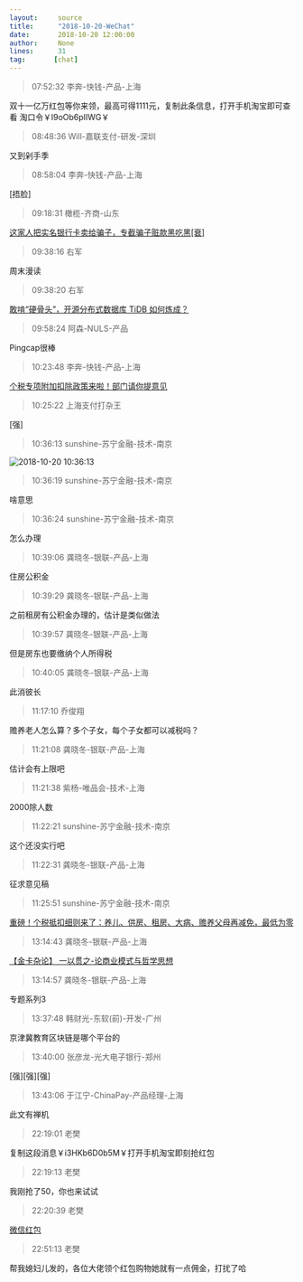 ```yaml
---
layout:     source 
title:      "2018-10-20-WeChat"
date:       2018-10-20 12:00:00
author:     None
lines:      31 
tag:       [chat]
---
```

> 07:52:32  李奔-快钱-产品-上海  
   
双十一亿万红包等你来领，最高可得1111元，复制此条信息，打开手机淘宝即可查看  淘口令￥I9oOb6pIIWG￥  
   
> 08:48:36  Will-嘉联支付-研发-深圳  
   
又到剁手季  
   
> 08:58:04  李奔-快钱-产品-上海  
   
[捂脸]  
   
> 09:18:31  橄榄-齐商-山东  
   
[这家人把实名银行卡卖给骗子，专截骗子赃款黑吃黑[衰]
](https://m.weibo.cn/status/4296955817221746?wm=3333_2001&amp;amp;amp;from=1089293010&amp;amp;amp;sourcetype=weixin&amp;amp;amp;featurecode=newtitle)  
   
> 09:38:16  右军  
   
周末漫读  
   
> 09:38:20  右军  
   
[敢啃“硬骨头”，开源分布式数据库 TiDB 如何炼成？
](http://mp.weixin.qq.com/s?__biz=MzIxMzEzMjM5NQ==&amp;amp;amp;mid=2651030345&amp;amp;amp;idx=1&amp;amp;amp;sn=f25a178d17a7efddec1ab027d6c3c445&amp;amp;amp;chksm=8c4c564dbb3bdf5bc249866b62f55b7caa927bc0cb902960bb4528ac15e51e9dced2bc328644&amp;amp;amp;mpshare=1&amp;amp;amp;scene=1&amp;amp;amp;srcid=1020ncP9rOExio69XnbA3io7#rd)  
   
> 09:58:24  阿森-NULS-产品  
   
Pingcap很棒  
   
> 10:23:48  李奔-快钱-产品-上海  
   
[个税专项附加扣除政策来啦！部门请你提意见
](https://emwap.eastmoney.com/info/detail/20181020966439797)  
   
> 10:25:22  上海支付打杂王  
   
[强]  
   
> 10:36:13  sunshine-苏宁金融-技术-南京  
   
![2018-10-20 10:36:13](http://static.cocolian.cn/img/20181020_103613.png) 
   
> 10:36:19  sunshine-苏宁金融-技术-南京  
   
啥意思  
   
> 10:36:24  sunshine-苏宁金融-技术-南京  
   
怎么办理  
   
> 10:39:06  龚晓冬-银联-产品-上海  
   
住房公积金  
   
> 10:39:29  龚晓冬-银联-产品-上海  
   
之前租房有公积金办理的，估计是类似做法  
   
> 10:39:57  龚晓冬-银联-产品-上海  
   
但是房东也要缴纳个人所得税  
   
> 10:40:05  龚晓冬-银联-产品-上海  
   
此消彼长  
   
> 11:17:10  乔俊翔  
   
赡养老人怎么算？多个子女，每个子女都可以减税吗？  
   
> 11:21:08  龚晓冬-银联-产品-上海  
   
估计会有上限吧  
   
> 11:21:38  紫杨-唯品会-技术-上海  
   
2000除人数  
   
> 11:22:21  sunshine-苏宁金融-技术-南京  
   
这个还没实行吧  
   
> 11:22:31  龚晓冬-银联-产品-上海  
   
征求意见稿  
   
> 11:25:51  sunshine-苏宁金融-技术-南京  
   
[重磅！个税抵扣细则来了：养儿、供房、租房、大病、赡养父母再减免，最低为零
](http://mp.weixin.qq.com/s?__biz=MzI3ODIyMDQyMA==&amp;amp;amp;mid=2649747535&amp;amp;amp;idx=1&amp;amp;amp;sn=15b11ea6de98bdb97f1ac5a15c1b808d&amp;amp;amp;chksm=f3410ba4c43682b205f76fd2b655ac995bd0d36e8efbde583491817fd825b53a36b20cdc5da5&amp;amp;amp;mpshare=1&amp;amp;amp;scene=1&amp;amp;amp;srcid=1020kqsF88boknx8xGb98vl6#rd)  
   
> 13:14:43  龚晓冬-银联-产品-上海  
   
[【金卡杂论】 一以贯之-论商业模式与哲学思想
](http://mp.weixin.qq.com/s?__biz=MzA5MTAwODQwNw==&amp;amp;amp;mid=2652853836&amp;amp;amp;idx=1&amp;amp;amp;sn=8119b203c921a4316dc9504ecb5ad008&amp;amp;amp;chksm=8be90ab4bc9e83a257b24d83fdca72080957f13218a7950ba6a466bc5f78085387a7fd5e8754&amp;amp;amp;mpshare=1&amp;amp;amp;scene=1&amp;amp;amp;srcid=1020sktrBz2HutZ7Ltm5VXtY#rd)  
   
> 13:14:57  龚晓冬-银联-产品-上海  
   
专题系列3  
   
> 13:37:48  韩财光-东软(前)-开发-广州  
   
京津冀教育区块链是哪个平台的  
   
> 13:40:00  张彦龙-光大电子银行-郑州  
   
[强][强][强]  
   
> 13:43:06  于江宁-ChinaPay-产品经理-上海  
   
此文有禅机  
   
> 22:19:01  老樊  
   
复制这段消息￥i3HKb6D0b5M￥打开手机淘宝即刻抢红包  
   
> 22:19:13  老樊  
   
我刚抢了50，你也来试试  
   
> 22:20:39  老樊  
   
[微信红包
](https://wxapp.tenpay.com/mmpayhb/wxhb_personalreceive?showwxpaytitle=1&amp;amp;msgtype=1&amp;amp;channelid=1&amp;amp;sendid=1000039401201810207024300599242&amp;amp;ver=6&amp;amp;sign=4697b7862b559fa434da960d986caa3008c46d22271f738dbbba83a4d998d692d925628d2a28db95d1d5c5d3e63a24b7003fc91f14a918abb4da0b3a006ca30a5a2c0bda56fe6c01bd3ad6dccd3fe6fb)  
   
> 22:51:13  老樊  
   
帮我媳妇儿发的，各位大佬领个红包购物她就有一点佣金，打扰了哈  
   
